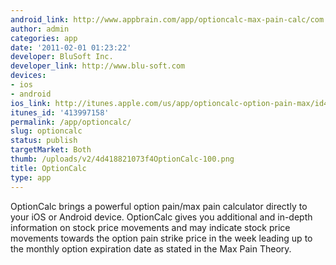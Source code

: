 ```yaml
---
android_link: http://www.appbrain.com/app/optioncalc-max-pain-calc/com.blusoft.optioncalcandr
author: admin
categories: app
date: '2011-02-01 01:23:22'
developer: BluSoft Inc.
developer_link: http://www.blu-soft.com
devices: 
- ios
- android
ios_link: http://itunes.apple.com/us/app/optioncalc-option-pain-max/id413997158?mt=8
itunes_id: '413997158'
permalink: /app/optioncalc/
slug: optioncalc
status: publish
targetMarket: Both
thumb: /uploads/v2/4d418821073f4OptionCalc-100.png
title: OptionCalc
type: app
---
```


OptionCalc brings a powerful option pain/max pain calculator directly to your
iOS or Android device. OptionCalc gives you additional and in-depth information on stock price movements and may indicate stock price movements towards the option pain strike price in the week leading up to the monthly option expiration date as stated in the Max Pain Theory.